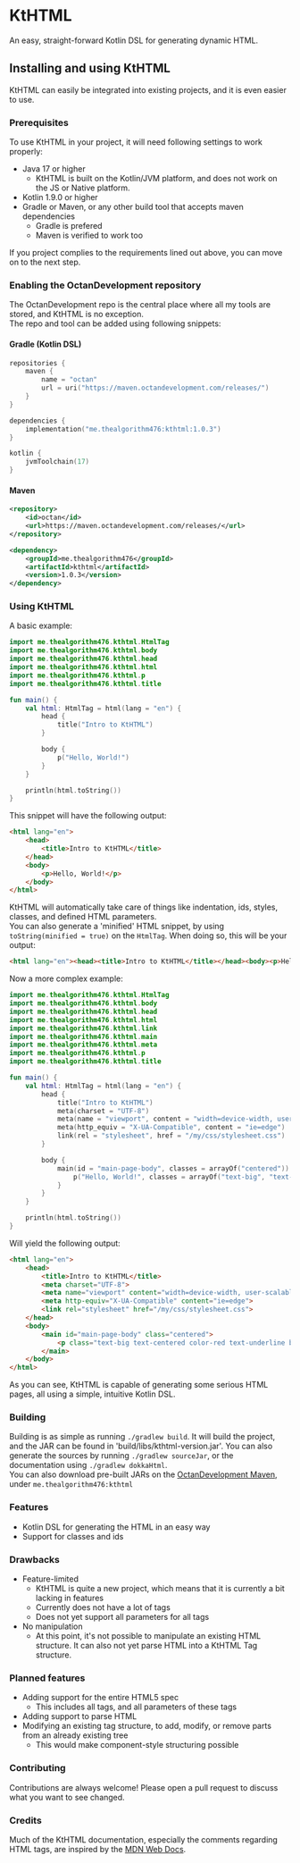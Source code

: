 # KtHTML
An easy, straight-forward Kotlin DSL for generating dynamic HTML.

## Installing and using KtHTML
KtHTML can easily be integrated into existing projects, and it is even easier to use.

### Prerequisites
To use KtHTML in your project, it will need following settings to work properly:
- Java 17 or higher
  - KtHTML is built on the Kotlin/JVM platform, and does not work on the JS or Native platform.
- Kotlin 1.9.0 or higher
- Gradle or Maven, or any other build tool that accepts maven dependencies
  - Gradle is prefered
  - Maven is verified to work too

If you project complies to the requirements lined out above, you can move on to the next step.

### Enabling the OctanDevelopment repository
The OctanDevelopment repo is the central place where all my tools are stored, and KtHTML is no exception.  
The repo and tool can be added using following snippets:

#### Gradle (Kotlin DSL)
```kt
repositories {
    maven {
        name = "octan"
        url = uri("https://maven.octandevelopment.com/releases/")
    }
}
```
```kt
dependencies {
    implementation("me.thealgorithm476:kthtml:1.0.3")
}
```
```kt
kotlin {
    jvmToolchain(17)
}
```

#### Maven
```xml
<repository>
    <id>octan</id>
    <url>https://maven.octandevelopment.com/releases/</url>
</repository>
```
```xml
<dependency>
    <groupId>me.thealgorithm476</groupId>
    <artifactId>kthtml</artifactId>
    <version>1.0.3</version>
</dependency>
```

### Using KtHTML
A basic example:
```kt
import me.thealgorithm476.kthtml.HtmlTag
import me.thealgorithm476.kthtml.body
import me.thealgorithm476.kthtml.head
import me.thealgorithm476.kthtml.html
import me.thealgorithm476.kthtml.p
import me.thealgorithm476.kthtml.title

fun main() {
    val html: HtmlTag = html(lang = "en") {
        head {
            title("Intro to KtHTML")
        }

        body {
            p("Hello, World!")
        }
    }

    println(html.toString())
}
```
This snippet will have the following output:
```html
<html lang="en">
    <head>
        <title>Intro to KtHTML</title>
    </head>
    <body>
        <p>Hello, World!</p>
    </body>
</html>
```
KtHTML will automatically take care of things like indentation, ids, styles, classes, and defined HTML parameters.  
You can also generate a 'minified' HTML snippet, by using `toString(minified = true)` on the `HtmlTag`. When doing so, this will be your output:
```html
<html lang="en"><head><title>Intro to KtHTML</title></head><body><p>Hello, World!</p></body></html>
```

Now a more complex example:
```kt
import me.thealgorithm476.kthtml.HtmlTag
import me.thealgorithm476.kthtml.body
import me.thealgorithm476.kthtml.head
import me.thealgorithm476.kthtml.html
import me.thealgorithm476.kthtml.link
import me.thealgorithm476.kthtml.main
import me.thealgorithm476.kthtml.meta
import me.thealgorithm476.kthtml.p
import me.thealgorithm476.kthtml.title

fun main() {
    val html: HtmlTag = html(lang = "en") {
        head {
            title("Intro to KtHTML")
            meta(charset = "UTF-8")
            meta(name = "viewport", content = "width=device-width, user-scalable=no, initial-scale=1.0, maximum-scale=1.0, minimum-scale=1.0")
            meta(http_equiv = "X-UA-Compatible", content = "ie=edge")
            link(rel = "stylesheet", href = "/my/css/stylesheet.css")
        }

        body {
            main(id = "main-page-body", classes = arrayOf("centered")) {
                p("Hello, World!", classes = arrayOf("text-big", "text-centered", "color-red", "text-underline", "bg-blue"))
            }
        }
    }

    println(html.toString())
}
```
Will yield the following output:
```html
<html lang="en">
    <head>
        <title>Intro to KtHTML</title>
        <meta charset="UTF-8">
        <meta name="viewport" content="width=device-width, user-scalable=no, initial-scale=1.0, maximum-scale=1.0, minimum-scale=1.0">
        <meta http-equiv="X-UA-Compatible" content="ie=edge">
        <link rel="stylesheet" href="/my/css/stylesheet.css">
    </head>
    <body>
        <main id="main-page-body" class="centered">
            <p class="text-big text-centered color-red text-underline bg-blue">Hello, World!</p>
        </main>
    </body>
</html>
```
As you can see, KtHTML is capable of generating some serious HTML pages, all using a simple, intuitive Kotlin DSL.

### Building
Building is as simple as running `./gradlew build`. It will build the project, and the JAR can be found in 'build/libs/kthtml-version.jar'. You can also generate the sources by running `./gradlew sourceJar`, or the documentation using `./gradlew dokkaHtml`.  
You can also download pre-built JARs on the [OctanDevelopment Maven](https://maven.octandevelopment.com), under `me.thealgorithm476:kthtml`

### Features
- Kotlin DSL for generating the HTML in an easy way
- Support for classes and ids

### Drawbacks
- Feature-limited
  - KtHTML is quite a new project, which means that it is currently a bit lacking in features
  - Currently does not have a lot of tags
  - Does not yet support all parameters for all tags
- No manipulation
  - At this point, it's not possible to manipulate an existing HTML structure. It can also not yet parse HTML into a KtHTML Tag structure.

### Planned features
- Adding support for the entire HTML5 spec
  - This includes all tags, and all parameters of these tags
- Adding support to parse HTML
- Modifying an existing tag structure, to add, modify, or remove parts from an already existing tree
  - This would make component-style structuring possible

### Contributing
Contributions are always welcome! Please open a pull request to discuss what you want to see changed.

### Credits
Much of the KtHTML documentation, especially the comments regarding HTML tags, are inspired by the [MDN Web Docs](https://developer.mozilla.org/).